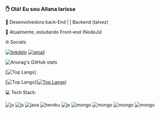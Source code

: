 ### ✋ Olá! Eu sou Allana larissa



🔭 Desenvolvedora back-End | | Backend (talvez)

🌱 Atualmente, estudando Front-end (NodeJs)


🌐 Socials:


[![linkdeln](https://img.shields.io/badge/LinkedIn-0077B5?style=for-the-badge&logo=linkedin&logoColor=white)](https://www.linkedin.com/in/larissa-leonel-74557916b/)
[![gmail](https://img.shields.io/badge/Gmail-D14836?style=for-the-badge&logo=gmail&logoColor=white)](larissaleonel98@gmail.com)

![Anurag's GitHub stats](https://github-readme-stats.vercel.app/api?username=larileonell&show_icons=true&theme=radical)

[![Top Langs](https://github-readme-stats.vercel.app/api/top-langs/?username=larileonell&langs_count=8)]

[![Top Langs](https://github-readme-stats.vercel.app/api/top-langs/?username=larileonell&hide=javascript,html)]([![Top Langs](https://github-readme-stats.vercel.app/api/top-langs/?username=anuraghazra&hide=javascript,html)](https://github.com/anuraghazra/github-readme-stats))




💻 Tech Stack:
<div style="display: inline_block><br/>
            <img align="center" alt="node"src="https://img.shields.io/badge/Node.js-43853D?style=for-the-badge&logo=node.js&logoColor=white"/>
            <img align="center" alt="js"src="https://img.shields.io/badge/JavaScript-F7DF1E?style=for-the-badge&logo=javascript&logoColor=black"/> 
                                                                                                                                                <img align="center" alt="js"src="https://img.shields.io/badge/Node.js-43853D?style=for-the-badge&logo=node.js&logoColor=white"/> 
                                                                                                                                                <img align="center" alt="java"	src="https://img.shields.io/badge/Java-ED8B00?style=for-the-badge&logo=openjdk&logoColor=white"/> 
                                                                                                                                                <img align="center" alt="heroku"src="https://img.shields.io/badge/Heroku-430098?style=for-the-badge&logo=heroku&logoColor=white"/> 
                                                                                                                                                <img align="center" alt="js" src="https://img.shields.io/badge/MySQL-00000F?style=for-the-badge&logo=mysql&logoColor=white"/> 
                                                                                                                                                <img align="center" alt="mongo" src="https://img.shields.io/badge/MongoDB-4EA94B?style=for-the-badge&logo=mongodb&logoColor=white"/> <img align="center" alt="mongo" src="https://img.shields.io/badge/Express.js-404D59?style=for-the-badge"/> 
                                                                                                                                                <img align="center" alt="mongo" src="https://img.shields.io/badge/React-20232A?style=for-the-badge&logo=react&logoColor=61DAFB"/>   <img align="center" alt="mongo" src="https://img.shields.io/badge/TypeScript-007ACC?style=for-the-badge&logo=typescript&logoColor=white"/>                                                  
                                                                                                                                               </div>
